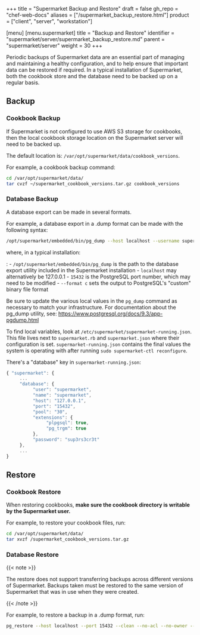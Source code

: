 +++
title = "Supermarket Backup and Restore"
draft = false
gh_repo = "chef-web-docs"
aliases = ["/supermarket_backup_restore.html"]
product = ["client", "server", "workstation"]

[menu]
  [menu.supermarket]
    title = "Backup and Restore"
    identifier = "supermarket/server/supermarket_backup_restore.md"
    parent = "supermarket/server"
    weight = 30
+++

Periodic backups of Supermarket data are an essential part of managing
and maintaining a healthy configuration, and to help ensure that
important data can be restored if required. In a typical installation of
Supermarket, both the cookbook store and the database need to be backed
up on a regular basis.

## Backup

### Cookbook Backup

If Supermarket is not configured to use AWS S3 storage for cookbooks,
then the local cookbook storage location on the Supermarket server will
need to be backed up.

The default location is: `/var/opt/supermarket/data/cookbook_versions`.

For example, a cookbook backup command:

```bash
cd /var/opt/supermarket/data/
tar cvzf ~/supermarket_cookbook_versions.tar.gz cookbook_versions
```

### Database Backup

A database export can be made in several formats.

For example, a database export in a .dump format can be made with the
following syntax:

```bash
/opt/supermarket/embedded/bin/pg_dump --host localhost --username supermarket --dbname supermarket --port 15432 --format c --blobs --verbose --file ~/supermarket_database_backup.dump
```

where, in a typical installation:

:   - `/opt/supermarket/embedded/bin/pg_dump` is the path to the
        database export utility included in the Supermarket installation
    - `localhost` may alternatively be 127.0.0.1
    - `15432` is the PostgreSQL port number, which may need to be
        modified
    - `--format c` sets the output to PostgreSQL's "custom" binary
        file format

Be sure to update the various local values in the `pg_dump` command as
necessary to match your infrastructure. For documentation about the
pg_dump utility, see:
<https://www.postgresql.org/docs/9.3/app-pgdump.html>

To find local variables, look at
`/etc/supermarket/supermarket-running.json`. This file lives next to
`supermarket.rb` and `supermarket.json` where their configuration is
set. `supermarket-running.json` contains the final values the system is
operating with after running `sudo supermarket-ctl reconfigure`.

There's a "database" key in `supermarket-running.json`:

```javascript
{ "supermarket": {
     ...
     "database": {
          "user": "supermarket",
          "name": "supermarket",
          "host": "127.0.0.1",
          "port": "15432",
          "pool": "30",
          "extensions": {
               "plpgsql": true,
               "pg_trgm": true
          },
          "password": "sup3rs3cr3t"
     },
     ...
}
```

## Restore

### Cookbook Restore

When restoring cookbooks, **make sure the cookbook directory is writable
by the Supermarket user.**

For example, to restore your cookbook files, run:

```bash
cd /var/opt/supermarket/data/
tar xvzf /supermarket_cookbook_versions.tar.gz
```

### Database Restore

{{< note >}}

The restore does not support transferring backups across different
versions of Supermarket. Backups taken must be restored to the same
version of Supermarket that was in use when they were created.

{{< /note >}}

For example, to restore a backup in a .dump format, run:

```bash
pg_restore --host localhost --port 15432 --clean --no-acl --no-owner --dbname supermarket_production --verbose supermarket_database_backup.dump
```

